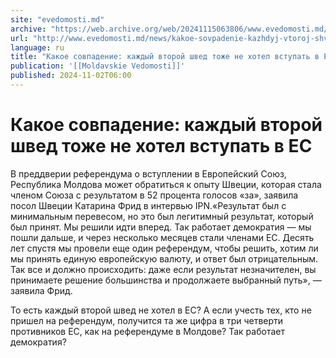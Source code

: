 ```yaml
---
site: "evedomosti.md"
archive: "https://web.archive.org/web/20241115063806/www.evedomosti.md/news/kakoe-sovpadenie-kazhdyj-vtoroj-shved-tozhe-ne-hotel-vstupat"
url: "http://www.evedomosti.md/news/kakoe-sovpadenie-kazhdyj-vtoroj-shved-tozhe-ne-hotel-vstupat"
language: ru
title: "Какое совпадение: каждый второй швед тоже не хотел вступать в ЕС"
publication: '[[Moldavskie Vedomosti]]'
published: 2024-11-02T06:00
---
```


# Какое совпадение: каждый второй швед тоже не хотел вступать в ЕС

В преддверии референдума о вступлении в Европейский Союз, Республика Молдова может обратиться к опыту Швеции, которая стала членом Союза с результатом в 52 процента голосов «за», заявила посол Швеции Катарина Фрид в интервью IPN.«Результат был с минимальным перевесом, но это был легитимный результат, который был принят. Мы решили идти вперед. Так работает демократия — мы пошли дальше, и через несколько месяцев стали членами ЕС. Десять лет спустя мы провели еще один референдум, чтобы решить, хотим ли мы принять единую европейскую валюту, и ответ был отрицательным. Так все и должно происходить: даже если результат незначителен, вы принимаете решение большинства и продолжаете выбранный путь», — заявила Фрид.

То есть каждый второй швед не хотел в ЕС? А если учесть тех, кто не пришел на референдум, получится та же цифра в три четверти противников ЕС, как на референдуме в Молдове? Так работает демократия?